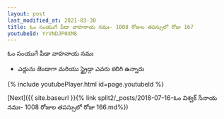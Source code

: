 ```yaml
---
layout: post
last_modified_at: 2021-03-30
title: ఓం సంయుగే పీడా వాహనాయ నమః- 1008 రోజుల తపస్సులో రోజు 167
youtubeId: YrVNDJP0XM8
---
```

 
 
 ఓం సంయుగే పీడా వాహనాయ నమః  
 
 -  ఎద్దును జెండాగా మరియు స్ట్రైడ్గా ఎవరు కలిగి ఉన్నారు 
 
  
 
  
 
 
 
 
 
 


{% include youtubePlayer.html id=page.youtubeId %}
 
[Next]({{ site.baseurl }}{% link  split2/_posts/2018-07-16-ఓం విశ్వక్ సేనాయ నమః- 1008 రోజుల తపస్సులో రోజు 166.md%})
 
